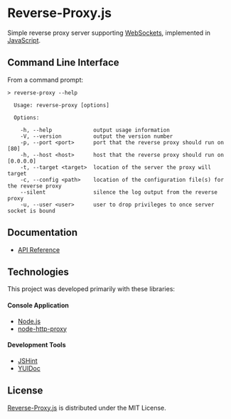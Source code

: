# Reverse-Proxy.js
Simple reverse proxy server supporting [WebSockets](https://en.wikipedia.org/wiki/WebSocket),
implemented in [JavaScript](https://developer.mozilla.org/en-US/docs/Web/JavaScript).

## Command Line Interface
From a command prompt:

```
> reverse-proxy --help

  Usage: reverse-proxy [options]

  Options:

    -h, --help             output usage information
    -V, --version          output the version number
    -p, --port <port>      port that the reverse proxy should run on [80]
    -h, --host <host>      host that the reverse proxy should run on [0.0.0.0]
    -t, --target <target>  location of the server the proxy will target
    -c, --config <path>    location of the configuration file(s) for the reverse proxy
    --silent               silence the log output from the reverse proxy
    -u, --user <user>      user to drop privileges to once server socket is bound
```

## Documentation
- [API Reference](http://dev.belin.io/reverse-proxy.js/api)

## Technologies
This project was developed primarily with these libraries:

#### Console Application
- [Node.js](http://nodejs.org)
- [node-http-proxy](https://github.com/nodejitsu/node-http-proxy)

#### Development Tools
- [JSHint](http://jshint.com/about)
- [YUIDoc](http://yui.github.io/yuidoc)

## License
[Reverse-Proxy.js](https://www.npmjs.org/package/reverse-proxy-js) is distributed under the MIT License.
